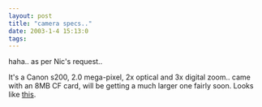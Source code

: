 ```yaml
---
layout: post
title: "camera specs.."
date: 2003-1-4 15:13:0
tags: 
---
```


haha.. as per Nic's request..





It's a Canon s200, 2.0 mega-pixel, 2x optical and 3x digital zoom.. came with an 8MB CF card, will be getting a much larger one fairly soon. Looks like [this][1].







   [1]: http://greener.sdf1.org/blog/archives/prod_img.html
